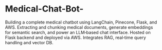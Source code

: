 # Medical-Chat-Bot-
Building a complete medical chatbot using LangChain, Pinecone, Flask, and AWS. Extracting and chunking medical documents, generate embeddings for semantic search, and power an LLM‑based chat interface. Hosted on Flask backend and deployed via AWS. Integrates RAG, real‑time query handling and vector DB.
